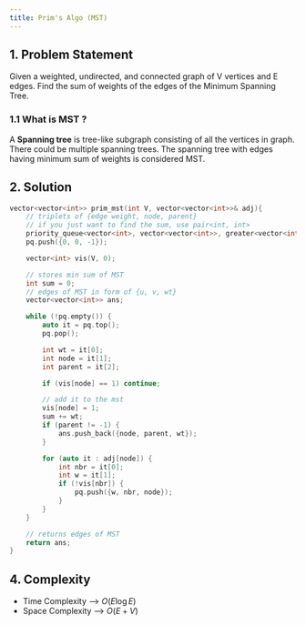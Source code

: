 ```yaml
---
title: Prim's Algo (MST)
---
```


## 1. Problem Statement

Given a weighted, undirected, and connected graph of V vertices and E edges. Find the sum of weights of the edges of the Minimum Spanning Tree.

### 1.1 What is MST ?

A **Spanning tree** is tree-like subgraph consisting of all the vertices in graph. There could be multiple spanning trees. The spanning tree with edges having minimum sum of weights is considered MST.

## 2. Solution

```cpp
vector<vector<int>> prim_mst(int V, vector<vector<int>>& adj){
    // triplets of {edge weight, node, parent}
    // if you just want to find the sum, use pair<int, int>
    priority_queue<vector<int>, vector<vector<int>>, greater<vector<int>>> pq;
    pq.push({0, 0, -1});

    vector<int> vis(V, 0);

    // stores min sum of MST
    int sum = 0;
    // edges of MST in form of {u, v, wt}
    vector<vector<int>> ans;

    while (!pq.empty()) {
        auto it = pq.top();
        pq.pop();

        int wt = it[0];
        int node = it[1];
        int parent = it[2];

        if (vis[node] == 1) continue;

        // add it to the mst
        vis[node] = 1;
        sum += wt;
        if (parent != -1) {
            ans.push_back({node, parent, wt});
        }

        for (auto it : adj[node]) {
            int nbr = it[0];
            int w = it[1];
            if (!vis[nbr]) {
                pq.push({w, nbr, node});
            }
        }
    }

    // returns edges of MST
    return ans;
}
```

## 4. Complexity

- Time Complexity --> $O(E \log E)$
- Space Complexity --> $O(E + V)$